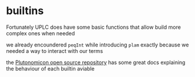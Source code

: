 # builtins

Fortunately UPLC does have some basic functions that allow build more complex ones when needed

we already encoundered `peqInt` while introducing `plam` exactly because we needed a way to interact with our terms

the [Plutonomicon open source repository](https://github.com/Plutonomicon/plutonomicon/blob/main/builtin-functions.md) has some great docs explaining the behaviour of each builtin aviable